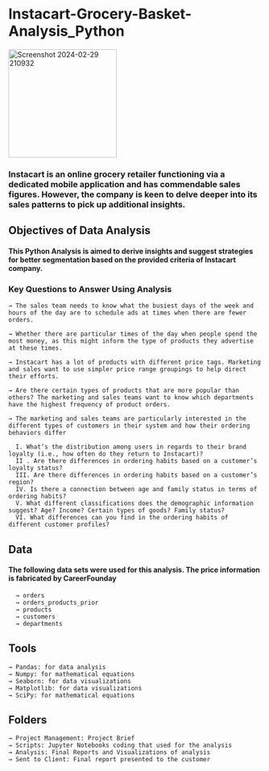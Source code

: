 # Instacart-Grocery-Basket-Analysis_Python
<img width="215" alt="Screenshot 2024-02-29 210932" src="https://github.com/ineshapallage/Instacart-Grocery-Basket-Analysis_Python-/assets/161631865/982db4b4-2d05-4475-99cb-7831096130ae">


### Instacart is an online grocery retailer functioning via a dedicated mobile application and has commendable sales figures. However, the company is keen to delve deeper into its sales patterns to pick up additional insights.


## Objectives of Data Analysis


####  This Python Analysis is aimed to derive insights and suggest strategies for better segmentation based on the provided criteria of Instacart company.


### Key Questions to Answer Using Analysis

    → The sales team needs to know what the busiest days of the week and hours of the day are to schedule ads at times when there are fewer orders.
    
    → Whether there are particular times of the day when people spend the most money, as this might inform the type of products they advertise at these times.
    
    → Instacart has a lot of products with different price tags. Marketing and sales want to use simpler price range groupings to help direct their efforts.
    
    → Are there certain types of products that are more popular than others? The marketing and sales teams want to know which departments have the highest frequency of product orders.
  
    → The marketing and sales teams are particularly interested in the different types of customers in their system and how their ordering behaviors differ

      I. What’s the distribution among users in regards to their brand loyalty (i.e., how often do they return to Instacart)?
      II . Are there differences in ordering habits based on a customer’s loyalty status?
      III. Are there differences in ordering habits based on a customer’s region?
      IV. Is there a connection between age and family status in terms of ordering habits?
      V. What different classifications does the demographic information suggest? Age? Income? Certain types of goods? Family status?
      VI. What differences can you find in the ordering habits of different customer profiles?


## Data

#### The following data sets were used for this analysis. The price information is fabricated by CareerFounday

      → orders
      → orders_products_prior
      → products
      → customers
      → departments


## Tools

    → Pandas: for data analysis
    → Numpy: for mathematical equations
    → Seaborn: for data visualizations
    → Matplotlib: for data visualizations
    → SciPy: for mathematical equations

## Folders

    → Project Management: Project Brief 
    → Scripts: Jupyter Notebooks coding that used for the analysis
    → Analysis: Final Reports and Visualizations of analysis
    → Sent to Client: Final report presented to the customer

